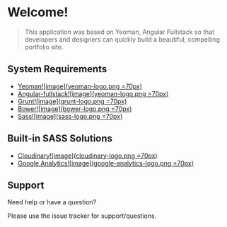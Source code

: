# Welcome!

> This application was based on Yeoman, Angular Fullstack so that developers and designers can quickly build a beautiful, compelling portfolio site.

## System Requirements

- [Yeoman](http://yeoman.io)[![image](yeoman-logo.png =70px)](http://yeoman.io)
- [Angular-fullstack](https://github.com/DaftMonk/generator-angular-fullstack)[![image](yeoman-logo.png =70px)](https://github.com/DaftMonk/generator-angular-fullstack)
- [Grunt](http://yeoman.io)[![image](grunt-logo.png =70px)](http://gruntjs.com)
- [Bower](http://bower.io)[![image](bower-logo.png =70px)](http://bower.io)
- [Sass](http://sass-lang.com/)[![image](sass-logo.png =70px)](http://sass-lang.com/)

## Built-in SASS Solutions

- [Cloudinary](http://yeoman.io)[![image](cloudinary-logo.png =70px)](http://yeoman.io)
- [Google Analytics](http://www.google.com/analytics)[![image](google-analytics-logo.png =70px)](http://www.google.com/analytics)

## Support

Need help or have a question?

Please use the issue tracker for support/questions.



